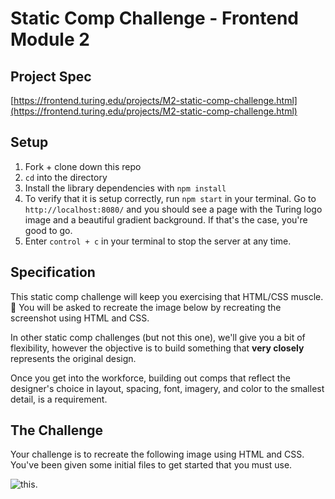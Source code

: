# Static Comp Challenge - Frontend Module 2

## Project Spec  
[https://frontend.turing.edu/projects/M2-static-comp-challenge.html](https://frontend.turing.edu/projects/M2-static-comp-challenge.html)

## Setup
1. Fork + clone down this repo
1. `cd` into the directory
1. Install the library dependencies with `npm install`
1. To verify that it is setup correctly, run `npm start` in your terminal. Go to `http://localhost:8080/` and you should see a page with the Turing logo image and a beautiful gradient background. If that's the case, you're good to go.
2. Enter `control + c` in your terminal to stop the server at any time.

## Specification

This static comp challenge will keep you exercising that HTML/CSS muscle. :muscle: You will be asked to recreate the image below by recreating the screenshot using HTML and CSS.

In other static comp challenges (but not this one), we'll give you a bit of flexibility, however the objective is to build something that **very closely** represents the original design.

Once you get into the workforce, building out comps that reflect the designer's choice in layout, spacing, font, imagery, and color to the smallest detail, is a requirement.

## The Challenge

Your challenge is to recreate the following image using HTML and CSS. You've been given some initial files to get started that you must use.

![this](dog-party-spec.png).
